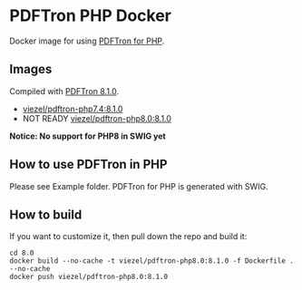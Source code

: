 # PDFTron PHP Docker

Docker image for using [PDFTron for PHP](https://www.pdftron.com/documentation/php/guides/). 

## Images

Compiled with [PDFTron 8.1.0](https://www.pdftron.com/documentation/linux/changelog/). 

-	[viezel/pdftron-php7.4:8.1.0](https://github.com/viezel/pdftron-php-docker/blob/master/7.4/Dockerfile)
-	NOT READY [viezel/pdftron-php8.0:8.1.0](https://github.com/viezel/pdftron-php-docker/blob/master/8.0/Dockerfile)

**Notice: No support for PHP8 in SWIG yet**

## How to use PDFTron in PHP

Please see Example folder. PDFTron for PHP is generated with SWIG.

## How to build

If you want to customize it, then pull down the repo and build it:

```
cd 8.0
docker build --no-cache -t viezel/pdftron-php8.0:8.1.0 -f Dockerfile . --no-cache
docker push viezel/pdftron-php8.0:8.1.0
```